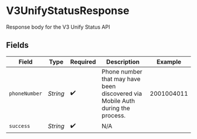 # V3UnifyStatusResponse

Response body for the V3 Unify Status API


## Fields

| Field                                                                          | Type                                                                           | Required                                                                       | Description                                                                    | Example                                                                        |
| ------------------------------------------------------------------------------ | ------------------------------------------------------------------------------ | ------------------------------------------------------------------------------ | ------------------------------------------------------------------------------ | ------------------------------------------------------------------------------ |
| `phoneNumber`                                                                  | *String*                                                                       | :heavy_check_mark:                                                             | Phone number that may have been discovered via Mobile Auth during the process. | 2001004011                                                                     |
| `success`                                                                      | *String*                                                                       | :heavy_check_mark:                                                             | N/A                                                                            |                                                                                |